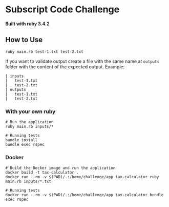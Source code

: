 # Subscript Code Challenge

**Built with ruby 3.4.2**

## How to Use

`ruby main.rb test-1.txt test-2.txt`

If you want to validate output create a file with the same name at `outputs` folder with the content of the expected output. Example:
```
| inputs
|   test-1.txt
|   test-2.txt
| outputs
|   test-1.txt
|   test-2.txt
```

### With your own ruby

```shell
# Run the application
ruby main.rb inputs/*

# Running tests
bundle install
bundle exec rspec
```

### Docker
```shell
# Build the Docker image and run the application
docker build -t tax-calculator .
docker run --rm -v $(PWD)/.:/home/challenge/app tax-calculator ruby main.rb inputs/*.txt

# Running tests
docker run --rm -v $(PWD)/.:/home/challenge/app tax-calculator bundle exec rspec
```

